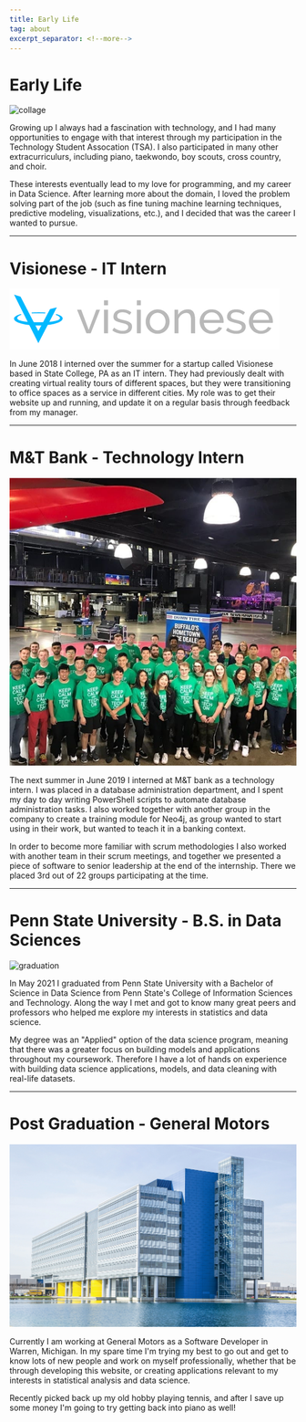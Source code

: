 ```yaml
---
title: Early Life
tag: about
excerpt_separator: <!--more-->
---
```


# Early Life

![collage](/imgs/collage.jpg)

Growing up I always had a fascination with technology, and I had many opportunities to engage with that interest through my participation in the Technology Student Assocation (TSA). I also participated in many other extracurriculurs, including piano, taekwondo, boy scouts, cross country, and choir.

These interests eventually lead to my love for programming, and my career in Data Science. After learning more about the domain, I loved the problem solving part of the job (such as fine tuning machine learning techniques, predictive modeling, visualizations, etc.), and I decided that was the career I wanted to pursue.

---

# Visionese - IT Intern

![visionese](/imgs/visionese.png)

In June 2018 I interned over the summer for a startup called Visionese based in State College, PA as an IT intern. They had previously dealt with creating virtual reality tours of different spaces, but they were transitioning to office spaces as a service in different cities. My role was to get their website up and running, and update it on a regular basis through feedback from my manager.

---

# M&T Bank - Technology Intern

![m&t](/imgs/mtbank2.jpg)

The next summer in June 2019 I interned at M&T bank as a technology intern. I was placed in a database administration department, and I spent my day to day writing PowerShell scripts to automate database administration tasks. I also worked together with another group in the company to create a training module for Neo4j, as group wanted to start using in their work, but wanted to teach it in a banking context. 

In order to become more familiar with scrum methodologies I also worked with another team in their scrum meetings, and together we presented a piece of software to senior leadership at the end of the internship. There we placed 3rd out of 22 groups participating at the time.

---

# Penn State University - B.S. in Data Sciences

![graduation](/imgs/graduation2.JPG)

In May 2021 I graduated from Penn State University with a Bachelor of Science in Data Science from Penn State's College of Information Sciences and Technology. Along the way I met and got to know many great peers and professors who helped me explore my interests in statistics and data science.

My degree was an "Applied" option of the data science program, meaning that there was a greater focus on building models and applications throughout my coursework. Therefore I have a lot of hands on experience with building data science applications, models, and data cleaning with real-life datasets.

---

# Post Graduation - General Motors

![tech center](/imgs/tech_center.jpg)

Currently I am working at General Motors as a Software Developer in Warren, Michigan. In my spare time I'm trying my best to go out and get to know lots of new people and work on myself professionally, whether that be through developing this website, or creating applications relevant to my interests in statistical analysis and data science.

Recently picked back up my old hobby playing tennis, and after I save up some money I'm going to try getting back into piano as well!

<!--more-->
